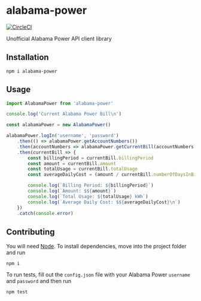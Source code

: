 # alabama-power

[![CircleCI](https://circleci.com/gh/jaredrcleghorn/alabama-power.svg?style=shield)](https://circleci.com/gh/jaredrcleghorn/alabama-power)

Unofficial Alabama Power API client library

## Installation

```shell
npm i alabama-power
```

## Usage

```javascript
import AlabamaPower from 'alabama-power'

console.log('Current Alabama Power Bill\n')

const alabamaPower = new AlabamaPower()

alabamaPower.logIn('username', 'password')
	.then(() => alabamaPower.getAccountNumbers())
	.then(accountNumbers => alabamaPower.getCurrentBill(accountNumbers[0]))
	.then(currentBill => {
		const billingPeriod = currentBill.billingPeriod
		const amount = currentBill.amount
		const totalUsage = currentBill.totalUsage
		const averageDailyCost = (amount / currentBill.numberOfDaysInBillingPeriod).toFixed(2)

		console.log(`Billing Period: ${billingPeriod}`)
		console.log(`Amount: $${amount}`)
		console.log(`Total Usage: ${totalUsage} kWh`)
		console.log(`Average Daily Cost: $${averageDailyCost}\n`)
	})
	.catch(console.error)
```

## Contributing

You will need [Node](https://nodejs.org/). To install dependencies, move into
the project folder and run

```shell
npm i
```

To run tests, fill out the `config.json` file with your Alabama Power `username`
and `password` and then run

```shell
npm test
```
